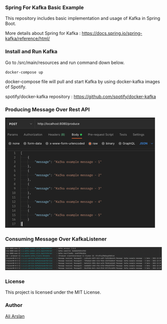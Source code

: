 ### Spring For Kafka Basic Example

This repository includes basic implementation and usage of Kafka in Spring Boot.

More details about Spring for Kafka : https://docs.spring.io/spring-kafka/reference/html/

### Install and Run Kafka

Go to /src/main/resources and run command down below.

```
docker-compose up
```

docker-compose file will pull and start Kafka by using docker-kafka images of Spotify.

spotify/docker-kafka repository : https://github.com/spotify/docker-kafka

### Producing Message Over Rest API

![img.png](produce-msg.png)

### Consuming Message Over KafkaListener

![img_1.png](consume-msg.png)

### License

This project is licensed under the MIT License.

### Author

[Ali Arslan](https://www.linkedin.com/in/aliarslan10)